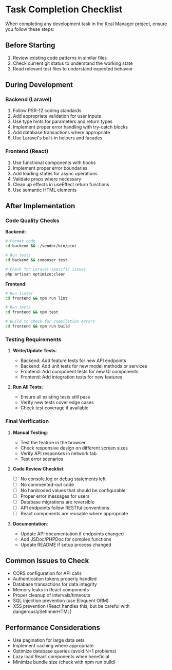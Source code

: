 # Task Completion Checklist

When completing any development task in the Kcal Manager project, ensure you follow these steps:

## Before Starting
1. Review existing code patterns in similar files
2. Check current git status to understand the working state
3. Read relevant test files to understand expected behavior

## During Development

### Backend (Laravel)
1. Follow PSR-12 coding standards
2. Add appropriate validation for user inputs
3. Use type hints for parameters and return types
4. Implement proper error handling with try-catch blocks
5. Add database transactions where appropriate
6. Use Laravel's built-in helpers and facades

### Frontend (React)
1. Use functional components with hooks
2. Implement proper error boundaries
3. Add loading states for async operations
4. Validate props where necessary
5. Clean up effects in useEffect return functions
6. Use semantic HTML elements

## After Implementation

### Code Quality Checks
**Backend:**
```bash
# Format code
cd backend && ./vendor/bin/pint

# Run tests
cd backend && composer test

# Check for Laravel-specific issues
php artisan optimize:clear
```

**Frontend:**
```bash
# Run linter
cd frontend && npm run lint

# Run tests
cd frontend && npm test

# Build to check for compilation errors
cd frontend && npm run build
```

### Testing Requirements
1. **Write/Update Tests**:
   - Backend: Add feature tests for new API endpoints
   - Backend: Add unit tests for new model methods or services
   - Frontend: Add component tests for new UI components
   - Frontend: Add integration tests for new features

2. **Run All Tests**:
   - Ensure all existing tests still pass
   - Verify new tests cover edge cases
   - Check test coverage if available

### Final Verification
1. **Manual Testing**:
   - Test the feature in the browser
   - Check responsive design on different screen sizes
   - Verify API responses in network tab
   - Test error scenarios

2. **Code Review Checklist**:
   - [ ] No console.log or debug statements left
   - [ ] No commented-out code
   - [ ] No hardcoded values that should be configurable
   - [ ] Proper error messages for users
   - [ ] Database migrations are reversible
   - [ ] API endpoints follow RESTful conventions
   - [ ] React components are reusable where appropriate

3. **Documentation**:
   - Update API documentation if endpoints changed
   - Add JSDoc/PHPDoc for complex functions
   - Update README if setup process changed

## Common Issues to Check
- CORS configuration for API calls
- Authentication tokens properly handled
- Database transactions for data integrity
- Memory leaks in React components
- Proper cleanup of intervals/timeouts
- SQL injection prevention (use Eloquent ORM)
- XSS prevention (React handles this, but be careful with dangerouslySetInnerHTML)

## Performance Considerations
- Use pagination for large data sets
- Implement caching where appropriate
- Optimize database queries (avoid N+1 problems)
- Lazy load React components when beneficial
- Minimize bundle size (check with npm run build)